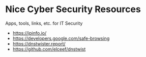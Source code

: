 # Nice Cyber Security Resources
Apps, tools, links, etc. for IT Security

- https://ipinfo.io/
- https://developers.google.com/safe-browsing
- https://dnstwister.report/
- https://github.com/elceef/dnstwist
